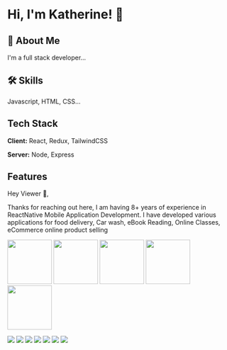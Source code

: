# Hi, I'm Katherine! 👋


## 🚀 About Me
I'm a full stack developer...


## 🛠 Skills
Javascript, HTML, CSS...


## Tech Stack

**Client:** React, Redux, TailwindCSS

**Server:** Node, Express


## Features


Hey Viewer 👋, 

Thanks for reaching out here, I am having 8+ years of experience in ReactNative Mobile Application Development. I have developed various applications for food delivery, Car wash, eBook Reading, Online Classes, eCommerce online product selling



<img src="https://cdn-icons-png.flaticon.com/512/5968/5968267.png" width="100">
<img src="https://cdn-icons-png.flaticon.com/512/5968/5968242.png" width="100">
<img src="https://cdn-icons-png.flaticon.com/512/5968/5968672.png" width="100">
<img src="https://cdn-icons-png.flaticon.com/512/4726/4726005.png" width="100">
<img src="https://cdn-icons-png.flaticon.com/512/919/919830.png" width="100">

![](https://github-profile-summary-cards.vercel.app/api/cards/profile-details?username=deepchaturvedi007&theme=solarized)
![](https://github-profile-summary-cards.vercel.app/api/cards/repos-per-language?username=deepchaturvedi007&theme=solarized)
![](https://github-profile-summary-cards.vercel.app/api/cards/most-commit-language?username=deepchaturvedi007&theme=solarized)
![](https://github-profile-summary-cards.vercel.app/api/cards/stats?username=deepchaturvedi007&theme=solarized)
![](https://github-profile-summary-cards.vercel.app/api/cards/productive-time?username=deepchaturvedi007&theme=solarized)
![](https://github-readme-streak-stats.herokuapp.com/?user=DeepChaturvedi007)
![](https://github-readme-stats.vercel.app/api/top-langs/?username=DeepChaturvedi007)
<!--
**DeepChaturvedi007/DeepChaturvedi007** is a ✨ _special_ ✨ repository because its `README.md` (this file) appears on your GitHub profile.

Here are some ideas to get you started:

- 🔭 I’m currently working on ...
- 🌱 I’m currently learning ...
- 👯 I’m looking to collaborate on ...
- 🤔 I’m looking for help with ...
- 💬 Ask me about ...
- 📫 How to reach me: ...
- 😄 Pronouns: ...
- ⚡ Fun fact: ...
-->
